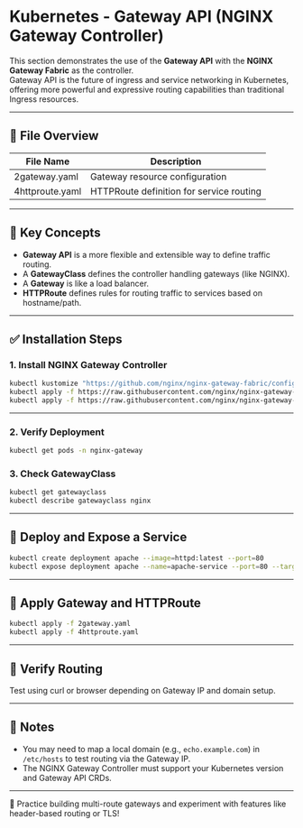 # Kubernetes - Gateway API (NGINX Gateway Controller)

This section demonstrates the use of the **Gateway API** with the **NGINX Gateway Fabric** as the controller.  
Gateway API is the future of ingress and service networking in Kubernetes, offering more powerful and expressive routing capabilities than traditional Ingress resources.

---

## 📁 File Overview

| File Name       | Description                                |
|------------------|--------------------------------------------|
| 2gateway.yaml     | Gateway resource configuration             |
| 4httproute.yaml   | HTTPRoute definition for service routing   |

---

## 🧠 Key Concepts

- **Gateway API** is a more flexible and extensible way to define traffic routing.
- A **GatewayClass** defines the controller handling gateways (like NGINX).
- A **Gateway** is like a load balancer.
- **HTTPRoute** defines rules for routing traffic to services based on hostname/path.

---

## ✅ Installation Steps

### 1. Install NGINX Gateway Controller

```bash
kubectl kustomize "https://github.com/nginx/nginx-gateway-fabric/config/crd/gateway-api/standard?ref=v1.6.2" | kubectl apply -f -
kubectl apply -f https://raw.githubusercontent.com/nginx/nginx-gateway-fabric/v1.6.2/deploy/crds.yaml
kubectl apply -f https://raw.githubusercontent.com/nginx/nginx-gateway-fabric/v1.6.2/deploy/default/deploy.yaml
```

---

### 2. Verify Deployment

```bash
kubectl get pods -n nginx-gateway
```

### 3. Check GatewayClass

```bash
kubectl get gatewayclass
kubectl describe gatewayclass nginx
```

---

## 🚀 Deploy and Expose a Service

```bash
kubectl create deployment apache --image=httpd:latest --port=80
kubectl expose deployment apache --name=apache-service --port=80 --target-port=80 --type=ClusterIP
```

---

## 🔧 Apply Gateway and HTTPRoute

```bash
kubectl apply -f 2gateway.yaml
kubectl apply -f 4httproute.yaml
```

---

## 🧪 Verify Routing

Test using curl or browser depending on Gateway IP and domain setup.

---

## 📌 Notes

- You may need to map a local domain (e.g., `echo.example.com`) in `/etc/hosts` to test routing via the Gateway IP.
- The NGINX Gateway Controller must support your Kubernetes version and Gateway API CRDs.

---

🧠 Practice building multi-route gateways and experiment with features like header-based routing or TLS!
